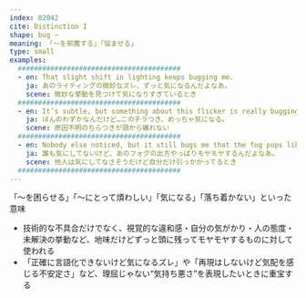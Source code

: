 ```yaml
---
index: 02042
cite: Distinction I
shape: bug ~
meaning: 「〜を邪魔する」「悩ませる」
type: small
examples:
  ########################################
  - en: That slight shift in lighting keeps bugging me.
    ja: あのライティングの微妙なズレ、ずっと気になるんだよなあ。
    scene: 微妙な挙動を見つけて気になりすぎているとき
  ########################################
  - en: It’s subtle, but something about this flicker is really bugging me.
    ja: ほんのわずかなんだけど…このチラつき、めっちゃ気になる。
    scene: 原因不明のちらつきが頭から離れない
  ########################################
  - en: Nobody else noticed, but it still bugs me that the fog pops like that.
    ja: 誰も気にしてないけど、あのフォグの出方やっぱりモヤモヤするんだよなあ。
    scene: 他人は気にしてなさそうだけど自分だけ引っかかってるとき
  ########################################
---
```


「〜を困らせる」「〜にとって煩わしい」「気になる」「落ち着かない」といった意味

- 技術的な不具合だけでなく、視覚的な違和感・自分の気がかり・人の態度・未解決の挙動など、地味だけどずっと頭に残ってモヤモヤするものに対して使われる
- 「正確に言語化できないけど気になるズレ」や「再現はしないけど気配を感じる不安定さ」など、理屈じゃない“気持ち悪さ”を表現したいときに重宝する
